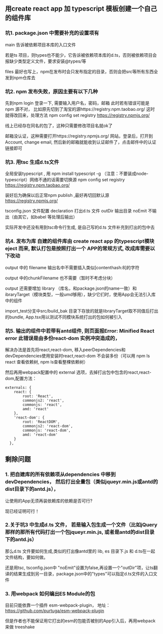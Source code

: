 
## 用create react app 加 typescript 模板创建一个自己的组件库

### 坑1. package.json 中需要补充的设置项有
main 告诉被依赖项目本库的入口文件

若是ts 项目，则types也不能少，它告诉被依赖项本库的d.ts，否则被依赖项目会报缺少类型定义文件，要求安装@types/等 

files 最好也写上，npm在发布时会只发布指定的目录，否则会把src等所有东西全发到npm仓库去



### 坑2. npm 发布失败，原因主要有以下几种
先到npm login 登录一下, 需要输入用户名，密码，邮箱
此时若有错误可能是 npm 源不对， 比如原先切到了淘宝的源https://registry.npm.taobao.org/  这时就得改回来，处理方法 npm config set registry https://registry.npmjs.org/ 

线上已经存在同名的包了，这种只需要修改项目名就ok了

邮箱没认证，这种需要打开https://registry.npmjs.org/  网站，登录后，打开到 Account, change email, 然后新的邮箱就能收到认证邮件了，点击邮件中的认证链接即可



### 坑3.  用tsc 生成d.ts文件
全局安装typescript , 用 npm install typescript -g （注意：不要装成node-typescript）网络不通的话需要切换源 npm config set registry https://registry.npm.taobao.org/ 

装好后为确保以后正常npm publish ,最好再切回默认源 https://registry.npmjs.org/ 

tsconfig.json 文件配置
 declaration  打出d.ts 文件
 outDir          输出目录
 noEmit       不输出（由其它，如babel 等处理后输出）

实际开发中还没有用到tsc命令行生成, 是自己写的d.ts 文件补充到打出的包中去




### 坑4. 发布为库  自建的组件库由 create react app 的typescript模块eject 而来, 默认打包是按照打出一个 APP的常规方式, 改成库需要以下改动
output 中的 filename 输出名中不需要插入类似[contenthash:8]的字符

output 中的chunkFilename 也不需要（暂时不考虑分块）

output 还需要增加 library （库名，和package.json的name一致）和 ibraryTarget（模块类型，一般umd够用），缺少它们时，使用App会无法引入库中的组件

import_test分支中src/build_bak 目录下存放的就是libraryTarget取不同值后打出的bundle, App.tsx用以测试不同模块系统打出的包如何被引入



### 坑5. 输出的组件中若带有antd组件, 则页面报Error: Minified React error  此错误是由多份react-dom 实例冲突造成的， 
解决办法是首先将react,react-dom, 移入peerDependencies和devDependencies使用安装时react,react-dom 不会装多份（可以用 npm ls react 查看依赖树, npm ls查看整棵依赖树）

然后再用webpack配置中的 external 选项，去掉打出包中包含的react,react-dom,配置方法：

```javascrit
externals: {
    react: {
        root: 'React',
        commonjs2: 'react',
        commonjs: 'react',
        amd: 'react'
    },
    'react-dom': {
        root: 'ReactDOM',
        commonjs2: 'react-dom',
        commonjs: 'react-dom',
        amd: 'react-dom'
    }
  },
```




## 剩除问题

### 1. 把自建库的所有依赖项从dependencies 中移到 devDependencies， 然后打出全量包（类似jqueyr.min.js或antd的dist目录下的antd.js），
让使用的App无须再装依赖库的依赖是否可行?

现已经证明可行！

### 2.关于坑3 中生成d.ts 文件， 若是输入包生成一个文件（比如jQuery 那样的那所有代码打出一个包jqueyr.min.js, 或者是antd的dist目录下的antd.js）
那么d.ts 文件要如何生成,类似的打出像antd里的 lib, es 目录下.js 和 d.ts在一起文件结构，要如何做。

还是用tsc, tsconfig.json中 "noEmit"设置为false,再设置一个"outDir"项，让ts翻译的结果生成到另一目录，package.json中的"types"可以指定d.ts文件的入口文件


### 3. 用webpack 如何编出ES Module的包
目前只能依靠一个插件 esm-webpack-plugin， 地址：https://github.com/purtuga/esm-webpack-plugin

但是作者也不能保证用它打出的esm的包能否被别的App引入后，再用webpack来做 treeshake

